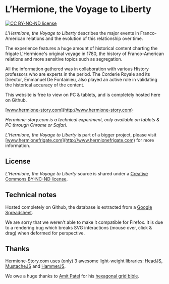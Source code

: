 # L’Hermione, the Voyage to Liberty

[![CC BY-NC-ND license](https://img.shields.io/badge/license-CC%20BY--NC--ND-yellow.svg?style=flat-square)](http://creativecommons.org/licenses/by-nc-nd/4.0/)

*L’Hermione, the Voyage to Liberty* describes the major events in Franco-American relations and the evolution of this relationship over time.

The experience features a huge amount of historical content charting the frigate L'Hermione's original voyage in 1780, the history of Franco-American relations and more sensitive topics such as segregation. 

All the information gathered was in collaboration with various History professors who are experts in the period. The Corderie Royale and its Director, Emmanuel De Fontainieu, also played an active role in validating the historical accuracy of the content.

This website is free to view on PC & tablets, and is completely hosted here on Github.

[www.hermione-story.com](http://www.hermione-story.com)

*Hermione-story.com is a technical experiment, only available on tablets & PC through Chrome or Safari.*

*L’Hermione, the Voyage to Liberty* is part of a bigger project, please visit [www.hermionefrigate.com](http://www.hermionefrigate.com) for more information.

## License
*L’Hermione, the Voyage to Liberty* source is shared under a [Creative Commons BY-NC-ND license](http://creativecommons.org/licenses/by-nc-nd/4.0/).

## Technical notes
Hosted completely on Github, the database is extracted from a [Google Spreadsheet](https://docs.google.com/spreadsheets/d/1P4mghyYzydyaTzcW-iofQu1KSBstk5I-MZKr6hk_0eE/pubhtml).

We are sorry that we weren't able to make it compatible for Firefox. It is due to a rendering bug which breaks SVG interactions (mouse over, click & drag) when deformed for perspective.

## Thanks
Hermione-Story.com uses (only) 3 awesome light-weight libraries: [HeadJS](http://headjs.com), [MustacheJS](https://mustache.github.io) and [HammerJS](http://hammerjs.github.io).

We owe a huge thanks to [Amit Patel](http://www.redblobgames.com) for his [hexagonal grid bible](http://www.redblobgames.com/grids/hexagons/).

